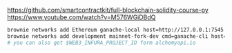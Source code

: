 https://github.com/smartcontractkit/full-blockchain-solidity-course-py
https://www.youtube.com/watch?v=M576WGiDBdQ

```bash
brownie networks add Ethereum ganache-local host=http://127.0.0.1:7545 chainid=5777
brownie networks add development mainnet-fork-dev cmd=ganache-cli host=http://127.0.0.1 fork='https://mainnet.infura.io/v3/$WEB3_INFURA_PROJECT_ID' accounts=10 mnemonic=brownie port=8545
# you can also get $WEB3_INFURA_PROJECT_ID form alchemyapi.io
```
